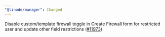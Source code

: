 ```yaml
---
"@linode/manager": Changed
---
```


Disable custom/template firewall toggle in Create Firewall form for restricted user and update other field restrictions ([#11973](https://github.com/linode/manager/pull/11973))
